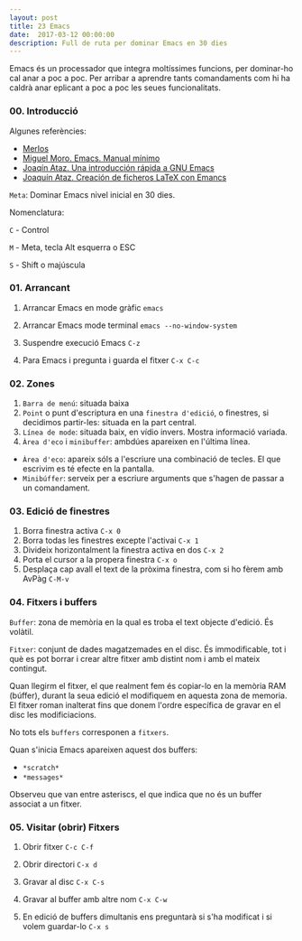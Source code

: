 ```yaml
---
layout: post
title: 23 Emacs
date:  2017-03-12 00:00:00
description: Full de ruta per dominar Emacs en 30 dies
---
```


Emacs és un processador que integra moltíssimes funcions, per dominar-ho cal anar a poc a poc. Per arribar a aprendre tants comandaments com hi ha caldrà anar eplicant a poc a poc les seues funcionalitats.


### 00. Introducció

Algunes referències:

- [Merlos](http://www.merlos.org/linux/2003/05/emacs.html)
- [Miguel Moro. Emacs. Manual mínimo](http://portal.uned.es/pls/portal/docs/PAGE/UNED_MAIN/LAUNIVERSIDAD/UBICACIONES/01/OFERTAESTUDIOS/GRADOS_CIENCIAS/SOFTWARE%20DESCARGAS%20LINUX/MANUALES/EMACS_MANUAL_MINIMO_17PAGS.PDF)
- [Joaqín Ataz. Una introducción rápida a GNU Emacs](http://es.tldp.org/Tutoriales/doc-tutorial-emacs/intro_emacs.pdf)
- [Joaquín Ataz. Creación de ficheros LaTeX con Emancs](ftp://ftp.dante.de/tex-archive/info/spanish/guia-atx/guia-atx.pdf)

`Meta`: Dominar Emacs nivel inicial en 30 dies.

Nomenclatura:

`C` - Control

`M` - Meta, tecla Alt esquerra o ESC

`S` - Shift o majúscula

### 01. Arrancant

1. Arrancar Emacs en mode gràfic `emacs`

2. Arrancar Emacs mode terminal `emacs --no-window-system`

3. Suspendre execució Emacs `C-z`

4. Para Emacs i pregunta i guarda el fitxer `C-x C-c`

### 02. Zones

1. `Barra de menú`: situada baixa
2. `Point` o punt d'escriptura en una `finestra d'edició`, o finestres, si decidimos partir-les: situada en la part central.
3. `Línea de mode`: situada baix, en vídio invers. Mostra informació variada.
4. `Àrea d'eco` i `minibuffer`: ambdúes apareixen en l'última línea.
- `Àrea d'eco`: apareix sóls a l'escriure una combinació de tecles. El que escrivim es té efecte en la pantalla.
- `Minibúffer`: serveix per a escriure arguments que s'hagen de passar a un comandament.

### 03. Edició de finestres

1. Borra finestra activa `C-x 0`
2. Borra todas les finestres excepte l'activai `C-x 1`
3. Divideix horizontalment la finestra activa en dos `C-x 2`
4. Porta el cursor a la propera finestra `C-x o`
5. Desplaça cap avall el text de la pròxima finestra, com si ho fèrem amb AvPàg `C-M-v`

### 04. Fitxers i buffers

`Buffer`: zona de memòria en la qual es troba el text objecte d'edició. És volàtil.

`Fitxer`: conjunt de dades magatzemades en el disc. És immodificable, tot i què es pot borrar i crear altre fitxer amb distint nom i amb el mateix contingut.

Quan llegirm el fitxer, el que realment fem és copiar-lo en la memòria RAM (búffer), durant la seua edició el modifiquem en aquesta zona de memoria. El fitxer roman inalterat fins que donem l'ordre específica de gravar en el disc les modificiacions.

No tots els `buffers` corresponen a `fitxers`.

Quan s'inicia Emacs apareixen aquest dos buffers:

- `*scratch*`
- `*messages*`

Observeu que van entre asteriscs, el que indica que no és un buffer associat a un fitxer.

### 05. Visitar (obrir) Fitxers

1. Obrir fitxer `C-c C-f`

2. Obrir directori `C-x d`

3. Gravar al disc `C-x C-s`

4. Gravar al buffer amb altre nom `C-x C-w`

5. En edició de buffers dimultanis ens preguntarà si s'ha modificat i si volem guardar-lo `C-x s`

